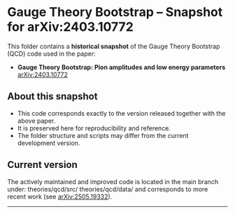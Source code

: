 # Gauge Theory Bootstrap – Snapshot for arXiv:2403.10772

This folder contains a **historical snapshot** of the Gauge Theory Bootstrap (QCD) code
used in the paper:

- **Gauge Theory Bootstrap: Pion amplitudes and low energy parameters**  
  [arXiv:2403.10772](https://arxiv.org/abs/2403.10772)

## About this snapshot
- This code corresponds exactly to the version released together with the above paper.  
- It is preserved here for reproducibility and reference.
- The folder structure and scripts may differ from the current development version.

## Current version
The actively maintained and improved code is located in the main branch under:
theories/qcd/src/
theories/qcd/data/
and corresponds to more recent work (see [arXiv:2505.19332](https://arxiv.org/abs/2505.19332)).

---
